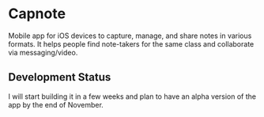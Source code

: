 # Capnote

Mobile app for iOS devices to capture, manage, and share notes in various formats. It helps people find note-takers for the same class and collaborate via messaging/video.

## Development Status
I will start building it in a few weeks and plan to have an alpha version of the app by the end of November. 

